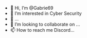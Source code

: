 - 👋 Hi, I’m @Gabrie69
- 👀 I’m interested in Cyber Security
- 🌱 ...
- 💞️ I’m looking to collaborate on ...
- 📫 How to reach me Discord...

<!---
Gabrie69/Gabrie69 is a ✨ special ✨ repository because its `README.md` (this file) appears on your GitHub profile.
You can click the Preview link to take a look at your changes.
--->
